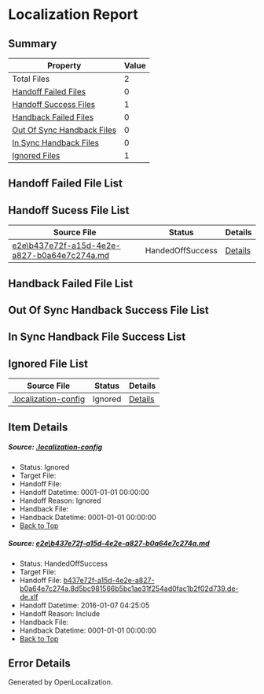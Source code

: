 # <a name='report-top'></a> Localization Report

## Summary
 Property | Value 
 -------- | ----- 
 Total Files | 2
[ Handoff Failed Files ](#handoff-failed-list)| 0
[ Handoff Success Files ](#handoff-success-list)| 1
[ Handback Failed Files ](#handback-failed-list)| 0
[ Out Of Sync Handback Files ](#outofsync-handback-success-list)| 0
[ In Sync Handback Files ](#insync-handback-success-list)| 0
[ Ignored Files ](#ignored-list)| 1

## <a name='handoff-failed-list'></a> Handoff Failed File List

## <a name='handoff-success-list'></a> Handoff Sucess File List
 Source File | Status | Details 
 ----------- | ------ | ------- 
 [e2e\b437e72f-a15d-4e2e-a827-b0a64e7c274a.md](https://github.com/OpenLocalizationTest/oltest/blob/eee0348dc8ab7345cee46c1479e0b4f312155b83/e2e/b437e72f-a15d-4e2e-a827-b0a64e7c274a.md) | HandedOffSuccess | [Details](#deef22c22361134cb255756911bc8d98186491671)

## <a name='handback-failed-list'></a> Handback Failed File List

## <a name='outofsync-handback-success-list'></a> Out Of Sync Handback Success File List

## <a name='insync-handback-success-list'></a> In Sync Handback File Success List

## <a name='ignored-list'></a> Ignored File List
 Source File | Status | Details 
 ----------- | ------ | ------- 
 [.localization-config](https://github.com/OpenLocalizationTest/oltest/blob/eee0348dc8ab7345cee46c1479e0b4f312155b83/.localization-config) | Ignored | [Details](#e4725be8631cbe979bbe0fa8b97cd75f1fd41d4d0)

## Item Details
##### <a name='e4725be8631cbe979bbe0fa8b97cd75f1fd41d4d0'></a> Source: [.localization-config](https://github.com/OpenLocalizationTest/oltest/blob/eee0348dc8ab7345cee46c1479e0b4f312155b83/.localization-config)
* Status: Ignored
* Target File: 
* Handoff File: 
* Handoff Datetime: 0001-01-01 00:00:00
* Handoff Reason: Ignored
* Handback File: 
* Handback Datetime: 0001-01-01 00:00:00
* [Back to Top](#report-top)

##### <a name='deef22c22361134cb255756911bc8d98186491671'></a> Source: [e2e\b437e72f-a15d-4e2e-a827-b0a64e7c274a.md](https://github.com/OpenLocalizationTest/oltest/blob/eee0348dc8ab7345cee46c1479e0b4f312155b83/e2e/b437e72f-a15d-4e2e-a827-b0a64e7c274a.md)
* Status: HandedOffSuccess
* Target File: 
* Handoff File: [b437e72f-a15d-4e2e-a827-b0a64e7c274a.8d5bc981566b5bc1ae31f254ad0fac1b2f02d739.de-de.xlf](https://github.com/OpenLocalizationTestOrg/olhandoff/blob/099352d31d6a79f3edc66bad69d88dd6aa16102e/ol-handoff/OpenLocalizationTestOrg/oltest.de-de/yufeih/b437e72f-a15d-4e2e-a827-b0a64e7c274a.8d5bc981566b5bc1ae31f254ad0fac1b2f02d739.de-de.xlf)
* Handoff Datetime: 2016-01-07 04:25:05
* Handoff Reason: Include
* Handback File: 
* Handback Datetime: 0001-01-01 00:00:00
* [Back to Top](#report-top)


## Error Details

Generated by OpenLocalization.
